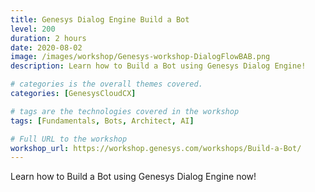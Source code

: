 ```yaml
---
title: Genesys Dialog Engine Build a Bot
level: 200
duration: 2 hours
date: 2020-08-02
image: /images/workshop/Genesys-workshop-DialogFlowBAB.png
description: Learn how to Build a Bot using Genesys Dialog Engine!

# categories is the overall themes covered. 
categories: [GenesysCloudCX]

# tags are the technologies covered in the workshop
tags: [Fundamentals, Bots, Architect, AI]

# Full URL to the workshop
workshop_url: https://workshop.genesys.com/workshops/Build-a-Bot/
---
```


Learn how to Build a Bot using Genesys Dialog Engine now!

